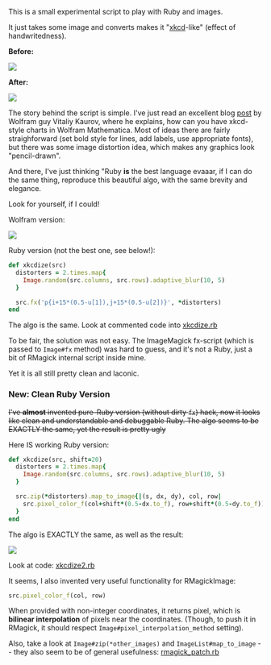 This is a small experimental script to play with Ruby and images.

It just takes some image and converts makes it "[xkcd](http://xkcd.com/)-like" (effect of
handwritedness).

**Before:**

<img src="https://raw.github.com/zverok/xkcdize/master/image.png">

**After:**

<img src="https://raw.github.com/zverok/xkcdize/master/image-xkcd.png">

The story behind the script is simple. I've just read an excellent blog 
[post](http://blog.wolfram.com/2012/10/05/automating-xkcd-diagrams-transforming-serious-to-funny/)
by Wolfram guy Vitaliy Kaurov, where he explains, how can you have
xkcd-style charts in Wolfram Mathematica. Most of ideas there are fairly
straighforward (set bold style for lines, add labels, use appropriate fonts),
but there was some image distortion idea, which makes any graphics look
"pencil-drawn".

And there, I've just thinking "Ruby **is** the best language evaaar, if
I can do the same thing, reproduce this beautiful algo, with the same
brevity and elegance.

Look for yourself, if I could!

Wolfram version:

<img src="https://raw.github.com/zverok/xkcdize/master/xkcd-distort-wolfram.png">

Ruby version (not the best one, see below!):

```ruby
def xkcdize(src)
  distorters = 2.times.map{
    Image.random(src.columns, src.rows).adaptive_blur(10, 5)
  }

  src.fx('p{i+15*(0.5-u[1]),j+15*(0.5-u[2])}', *distorters)
end
```

The algo is the same. Look at commented code into
[xkcdize.rb](https://github.com/zverok/xkcdize/blob/master/xkcdize.rb)

To be fair, the solution was not easy. The ImageMagick fx-script (which
is passed to `Image#fx` method) was hard to guess, and it's not a Ruby,
just a bit of RMagick internal script inside mine.

Yet it is all still pretty clean and laconic.

### New: Clean Ruby Version

<strike>I've **almost** invented pure-Ruby version (without dirty `fx`) hack, now
it looks like clean and understandable and debuggable Ruby. The algo seems to be EXACTLY the same, yet the result is pretty ugly</strike>

Here IS working Ruby version:

```ruby
def xkcdize(src, shift=20)
  distorters = 2.times.map{
    Image.random(src.columns, src.rows).adaptive_blur(10, 5)
  }

  src.zip(*distorters).map_to_image{|(s, dx, dy), col, row|
    src.pixel_color_f(col+shift*(0.5-dx.to_f), row+shift*(0.5-dy.to_f))
  }
end
```

The algo is EXACTLY the same, as well as the result:

<img src="https://raw.github.com/zverok/xkcdize/master/image-xkcd2.png">

Look at code: [xkcdize2.rb](https://github.com/zverok/xkcdize/blob/master/xkcdize2.rb)

It seems, I also invented very useful functionality for RMagickImage:

```ruby
src.pixel_color_f(col, row)
```

When provided with non-integer coordinates, it returns pixel, which is
**bilinear interpolation** of pixels near the coordinates. (Though, to
push it in RMagick, it should respect `Image#pixel_interpolation_method`
setting).

Also, take a look at `Image#zip(*other_images)` and `ImageList#map_to_image`
-- they also seem to be of general usefulness: [rmagick_patch.rb](https://github.com/zverok/xkcdize/blob/master/rmagick_patch.rb)
